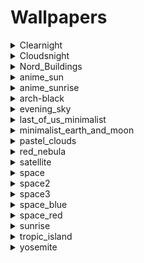 # Wallpapers
<details><summary>Clearnight</summary><img alt="Clearnight" src="Clearnight.jpg"/></details>
<details><summary>Cloudsnight</summary><img alt="Cloudsnight" src="Cloudsnight.jpg"/></details>
<details><summary>Nord_Buildings</summary><img alt="Nord_Buildings" src="Nord_Buildings.png"/></details>
<details><summary>anime_sun</summary><img alt="anime_sun" src="anime_sun.png"/></details>
<details><summary>anime_sunrise</summary><img alt="anime_sunrise" src="anime_sunrise.png"/></details>
<details><summary>arch-black</summary><img alt="arch-black" src="arch-black.png"/></details>
<details><summary>evening_sky</summary><img alt="evening_sky" src="evening_sky.png"/></details>
<details><summary>last_of_us_minimalist</summary><img alt="last_of_us_minimalist" src="last_of_us_minimalist.jpg"/></details>
<details><summary>minimalist_earth_and_moon</summary><img alt="minimalist_earth_and_moon" src="minimalist_earth_and_moon.jpg"/></details>
<details><summary>pastel_clouds</summary><img alt="pastel_clouds" src="pastel_clouds.jpg"/></details>
<details><summary>red_nebula</summary><img alt="red_nebula" src="red_nebula.jpg"/></details>
<details><summary>satellite</summary><img alt="satellite" src="satellite.png"/></details>
<details><summary>space</summary><img alt="space" src="space.jpg"/></details>
<details><summary>space2</summary><img alt="space2" src="space2.jpg"/></details>
<details><summary>space3</summary><img alt="space3" src="space3.jpg"/></details>
<details><summary>space_blue</summary><img alt="space_blue" src="space_blue.jpg"/></details>
<details><summary>space_red</summary><img alt="space_red" src="space_red.jpg"/></details>
<details><summary>sunrise</summary><img alt="sunrise" src="sunrise.png"/></details>
<details><summary>tropic_island</summary><img alt="tropic_island" src="tropic_island.jpg"/></details>
<details><summary>yosemite</summary><img alt="yosemite" src="yosemite.png"/></details>
